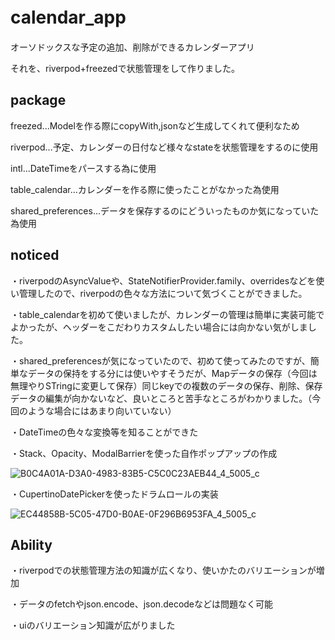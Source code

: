 # calendar_app　

オーソドックスな予定の追加、削除ができるカレンダーアプリ

それを、riverpod+freezedで状態管理をして作りました。

## package

freezed...Modelを作る際にcopyWith,jsonなど生成してくれて便利なため

riverpod...予定、カレンダーの日付など様々なstateを状態管理をするのに使用

intl...DateTimeをパースする為に使用

table_calendar...カレンダーを作る際に使ったことがなかった為使用

shared_preferences...データを保存するのにどういったものか気になっていた為使用

## noticed
・riverpodのAsyncValueや、StateNotifierProvider.family、overridesなどを使い管理したので、riverpodの色々な方法について気づくことができました。

・table_calendarを初めて使いましたが、カレンダーの管理は簡単に実装可能でよかったが、ヘッダーをこだわりカスタムしたい場合には向かない気がしました。

・shared_preferencesが気になっていたので、初めて使ってみたのですが、簡単なデータの保持をする分には使いやすそうだが、Mapデータの保存（今回は無理やりSTringに変更して保存）同じkeyでの複数のデータの保存、削除、保存データの編集が向かないなど、良いところと苦手なところがわかりました。（今回のような場合にはあまり向いていない）

・DateTimeの色々な変換等を知ることができた

・Stack、Opacity、ModalBarrierを使った自作ポップアップの作成

![B0C4A01A-D3A0-4983-83B5-C5C0C23AEB44_4_5005_c](https://user-images.githubusercontent.com/100943830/204094183-f8725830-aa55-4762-8e14-bd8c8841116a.jpeg)

・CupertinoDatePickerを使ったドラムロールの実装

![EC44858B-5C05-47D0-B0AE-0F296B6953FA_4_5005_c](https://user-images.githubusercontent.com/100943830/204094288-267a1bdf-65c6-42ae-8edb-1b3d41d150c1.jpeg)

## Ability

・riverpodでの状態管理方法の知識が広くなり、使いかたのバリエーションが増加

・データのfetchやjson.encode、json.decodeなどは問題なく可能

・uiのバリエーション知識が広がりました

